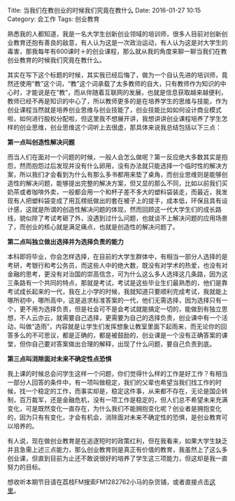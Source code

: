 Title: 当我们在教创业的时候我们究竟在教什么
Date: 2016-01-27 10:15
Category: 会工作
Tags: 创业教育

熟悉我的人都知道，我是一名大学生创新创业领域的培训师，很多人目前对创新创业教育还抱有善良的敌意，有人认为这是一次政治运动，有人认为这是对大学生的毒害，那我每年有600课时＋的创业课程，那么就从我的角度来聊一聊当我们在教创业教育的时候我们究竟在教什么。

其实在写下这个标题的时候，其实我已经后悔了，做为一个自认先进的培训师，竟然还使用“教”这个词，“教”这个词承载了太多教师的自大，只有教师作为知识的中心时，才能说是在“教”，而从伴随着互联网的发展，也就是信息获取越来越便利，教师已经不再是知识的中心了，所以教师更多的是在培养学生的思维与技能，作为创业课程当然就是培养创业思维与创业技能了，创业技能比如如何设计商业模式啦，如何进行股权分配啦，但这里我不想展开讲，我想讲讲创业课程培养了学生怎样的创业思维，创业思维这个词听上去很虚，那具体来说我总结包括以下三点：

**第一点叫创造性解决问题**

而当人们在面对一个问题的时候，一般人会怎么做呢？第一反应绝大多数其实是抱怨，然而抱怨过后发现并没有什么卵用，没有办法就只能选择一个临时性的解决方案，所以我们才会看到为什么有那么多书都用来垫了桌角，而创业思维则是能够创造性的解决问题，能够提出完整的解决方案，但又显的那么不同，比如以前我们买奶茶或者咖啡外卖，一般都会用一个和杯子差不多大的塑料袋装走，而最近，我发现有人把塑料袋变成了用瓦楞纸做出的套在被子上的提手，成本低，环保且具有设计感，这就是所谓的创造性解决问题的体现，然而回顾这一代大学生们的成长路线，貌似除了考试考砸了外，没遇到过什么问题，也就谈不上解决问题的应用场景了，而创业的核心就是满足痛点，也就是创造性的解决问题了。

**第二点叫独立做出选择并为选择负责的能力**

本科即将毕业，你会怎样选择，在目前的大学生群体中，有相当一部分人选择的是考研，考银行和考公务员，而这些人中的绝大数，既没有对学术的热爱，也没有对金融的思考，更没有对治国的崇高信念，可为什么这么多人选择这几条路，因为这三条路有一个共同的特点，那就是考试，考试是这些毕业生们最熟悉的，他们是靠考试成长起来的一代，我在上小学的时候，我就知道只要顺利完成考试，我就能上哪所初中，哪所高中，这是追求标准答案的一代，他们无需选择，因为选择只有一个，更不用为选择负责，但是社会可不是会考试就能搞定一切的，能做到有独立思想，不人云亦云，就需要自己选择，更需要为自己的选择负责，创业课中有一个活动，叫做“造雨”，内容就是让学生们发挥想象让教室里面下起雨来，而无论你的回答多么的不可思议，都是正确的，都是被鼓励的，创业课是一个没有正确答案的课堂，但你自己要对答案做出合理的解释，出现了什么问题，要自己负责到底。

**第三点叫消除面对未来不确定性点恐惧**

我上课的时候总会问学生这样一个问题，你们觉得什么样的工作是好工作？有相当一部分人回答的条件中，有一项叫做稳定，我们的父辈也希望当我们找工作的时候，找一个稳定的工作，而事实却是，稳定这件事，从来都不存在，无论是国企转制，百万裁军，还是金融危机，没有一项工作是稳定的，但人们总不希望未来充满变化，可是既然变化一直存在，为什么我们不能拥抱变化呢？创业者是拥抱变化的，因为只有有变化，才会有机会，消除面对未来不确定性的恐惧，是创业教育可以培养的。

有人说，现在做创业教育是在追逐短时的政策红利，但在我看来，如果大学生缺乏并且急需上述三点能力，那么创业教育则是真正有价值的教育，我虽然上了这么多创业课，但直到目前为止还不敢说很好的培养了学生这三项能力，但这却是我一直努力的目标。

想收听本期节目请在荔枝FM搜索FM1282762小马的杂货铺，或者直接点击[这里](http://www.lizhi.fm/1282762/2514706251334069766)。